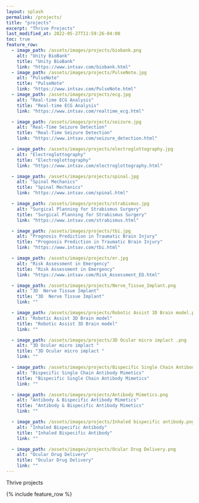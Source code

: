 ```yaml
---
layout: splash
permalink: /projects/
title: "projects"
excerpt: "Thrive Projects"
last_modified_at: 2022-05-27T11:59:26-04:00
toc: true
feature_row:
  - image_path: /assets/images/projects/biobank.png
    alt: "Unity BioBank"
    title: "Unity BioBank"
    link: "https://www.intsav.com/biobank.html"
  - image_path: /assets/images/projects/PulseNote.jpg
    alt: "PulseNote"
    title: "PulseNote"
    link: "https://www.intsav.com/PulseNote.html"
  - image_path: /assets/images/projects/ecg.jpg
    alt: "Real-time ECG Analysis"
    title: "Real-time ECG Analysis"
    link: "https://www.intsav.com/realtime_ecg.html"

  - image_path: /assets/images/projects/seizure.jpg
    alt: "Real-Time Seizure Detection"
    title: "Real-Time Seizure Detection"
    link: "https://www.intsav.com/seizure_detection.html"

  - image_path: /assets/images/projects/electroglottography.jpg
    alt: "Electroglottography"
    title: "Electroglottography"
    link: "https://www.intsav.com/electroglottography.html"

  - image_path: /assets/images/projects/spinal.jpg
    alt: "Spinal Mechanics"
    title: "Spinal Mechanics"
    link: "https://www.intsav.com/spinal.html"

  - image_path: /assets/images/projects/strabismus.jpg
    alt: "Surgical Planning for Strabismus Surgery"
    title: "Surgical Planning for Strabismus Surgery"
    link: "https://www.intsav.com/strabismus.html"

  - image_path: /assets/images/projects/tbi.jpg
    alt: "Prognosis Prediction in Traumatic Brain Injury"
    title: "Prognosis Prediction in Traumatic Brain Injury"
    link: "https://www.intsav.com/tbi.html"

  - image_path: /assets/images/projects/er.jpg
    alt: "Risk Assessment in Emergency"
    title: "Risk Assessment in Emergency"
    link: "https://www.intsav.com/Risk_Assessment_ED.html"

  - image_path: /assets/images/projects/Nerve_Tissue_Implant.png
    alt: "3D  Nerve Tissue Implant"
    title: "3D  Nerve Tissue Implant"
    link: ""

  - image_path: /assets/images/projects/Robotic Assist 3D Brain model.png
    alt: "Robotic Assist 3D Brain model"
    title: "Robotic Assist 3D Brain model"
    link: ""

  - image_path: /assets/images/projects/3D Ocular micro implact .png
    alt: "3D Ocular micro implact "
    title: "3D Ocular micro implact "
    link: ""

  - image_path: /assets/images/projects/Bispecific Single Chain Antibody mimetics.png
    alt: "Bispecific Single Chain Antibody Mimetics"
    title: "Bispecific Single Chain Antibody Mimetics"
    link: ""

  - image_path: /assets/images/projects/Antibody Mimetics.png
    alt: "Antibody & Bispecific Antibody Mimetics"
    title: "Antibody & Bispecific Antibody Mimetics"
    link: ""

  - image_path: /assets/images/projects/Inhaled bispecific antibody.png
    alt: "Inhaled Bispecific Antibody"
    title: "Inhaled Bispecific Antibody"
    link: ""

  - image_path: /assets/images/projects/Ocular Drug Delivery.png
    alt: "Ocular Drug Delivery"
    title: "Ocular Drug Delivery"
    link: ""
---
```


Thrive projects


{% include feature_row %}
